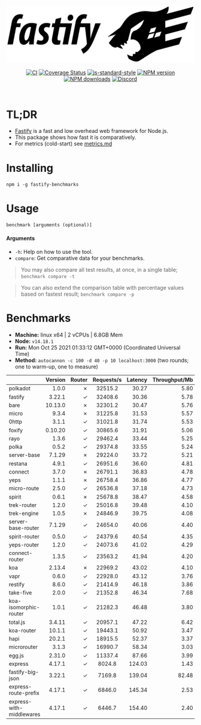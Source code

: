 <div align="center">
  <img src="https://github.com/fastify/graphics/raw/HEAD/fastify-landscape-outlined.svg" width="650" height="auto"/>
</div>

<div align="center">

[![CI](https://github.com/fastify/fastify/workflows/ci/badge.svg)](https://github.com/fastify/fastify/actions/workflows/ci.yml)
[![Coverage Status](https://coveralls.io/repos/github/fastify/fastify/badge.svg?branch=master)](https://coveralls.io/github/fastify/fastify?branch=master)
[![js-standard-style](https://img.shields.io/badge/code%20style-standard-brightgreen.svg?style=flat)](http://standardjs.com/)
[![NPM version](https://img.shields.io/npm/v/fastify.svg?style=flat)](https://www.npmjs.com/package/fastify)
[![NPM downloads](https://img.shields.io/npm/dm/fastify.svg?style=flat)](https://www.npmjs.com/package/fastify) [![Discord](https://img.shields.io/discord/725613461949906985)](https://discord.gg/fastify)

</div>
<br />

# TL;DR

* [Fastify](https://github.com/fastify/fastify) is a fast and low overhead web framework for Node.js.
* This package shows how fast it is comparatively.
* For metrics (cold-start) see [metrics.md](./METRICS.md)

# Installing

```
npm i -g fastify-benchmarks
```

# Usage

```
benchmark [arguments (optional)]
```

#### Arguments

* `-h`: Help on how to use the tool.
* `compare`: Get comparative data for your benchmarks.

> You may also compare all test results, at once, in a single table; `benchmark compare -t`

> You can also extend the comparison table with percentage values based on fastest result; `benchmark compare -p`
# Benchmarks

* __Machine:__ linux x64 | 2 vCPUs | 6.8GB Mem
* __Node:__ `v14.18.1`
* __Run:__ Mon Oct 25 2021 01:33:12 GMT+0000 (Coordinated Universal Time)
* __Method:__ `autocannon -c 100 -d 40 -p 10 localhost:3000` (two rounds; one to warm-up, one to measure)

|                          | Version | Router | Requests/s | Latency | Throughput/Mb |
| :--                      | --:     | --:    | :-:        | --:     | --:           |
| polkadot                 | 1.0.0   | ✗      | 32515.2    | 30.27   | 5.80          |
| fastify                  | 3.22.1  | ✓      | 32408.6    | 30.36   | 5.78          |
| bare                     | 10.13.0 | ✗      | 32301.2    | 30.47   | 5.76          |
| micro                    | 9.3.4   | ✗      | 31225.8    | 31.53   | 5.57          |
| 0http                    | 3.1.1   | ✓      | 31021.8    | 31.74   | 5.53          |
| foxify                   | 0.10.20 | ✓      | 30865.6    | 31.91   | 5.06          |
| rayo                     | 1.3.6   | ✓      | 29462.4    | 33.44   | 5.25          |
| polka                    | 0.5.2   | ✓      | 29374.8    | 33.55   | 5.24          |
| server-base              | 7.1.29  | ✗      | 29224.0    | 33.72   | 5.21          |
| restana                  | 4.9.1   | ✓      | 26951.6    | 36.60   | 4.81          |
| connect                  | 3.7.0   | ✗      | 26791.1    | 36.83   | 4.78          |
| yeps                     | 1.1.1   | ✗      | 26758.4    | 36.86   | 4.77          |
| micro-route              | 2.5.0   | ✓      | 26536.8    | 37.18   | 4.73          |
| spirit                   | 0.6.1   | ✗      | 25678.8    | 38.47   | 4.58          |
| trek-router              | 1.2.0   | ✓      | 25016.8    | 39.48   | 4.10          |
| trek-engine              | 1.0.5   | ✗      | 24846.9    | 39.75   | 4.08          |
| server-base-router       | 7.1.29  | ✓      | 24654.0    | 40.06   | 4.40          |
| spirit-router            | 0.5.0   | ✓      | 24379.6    | 40.54   | 4.35          |
| yeps-router              | 1.2.0   | ✓      | 24073.6    | 41.02   | 4.29          |
| connect-router           | 1.3.5   | ✓      | 23563.2    | 41.94   | 4.20          |
| koa                      | 2.13.4  | ✗      | 22969.2    | 43.02   | 4.10          |
| vapr                     | 0.6.0   | ✓      | 22928.0    | 43.12   | 3.76          |
| restify                  | 8.6.0   | ✓      | 21414.9    | 46.18   | 3.86          |
| take-five                | 2.0.0   | ✓      | 21352.8    | 46.34   | 7.68          |
| koa-isomorphic-router    | 1.0.1   | ✓      | 21282.3    | 46.48   | 3.80          |
| total.js                 | 3.4.11  | ✓      | 20957.1    | 47.22   | 6.42          |
| koa-router               | 10.1.1  | ✓      | 19443.1    | 50.92   | 3.47          |
| hapi                     | 20.2.1  | ✓      | 18915.5    | 52.37   | 3.37          |
| microrouter              | 3.1.3   | ✓      | 16990.7    | 58.34   | 3.03          |
| egg.js                   | 2.31.0  | ✓      | 11337.4    | 87.66   | 3.99          |
| express                  | 4.17.1  | ✓      | 8024.8     | 124.03  | 1.43          |
| fastify-big-json         | 3.22.1  | ✓      | 7169.8     | 139.04  | 82.48         |
| express-route-prefix     | 4.17.1  | ✓      | 6846.0     | 145.34  | 2.53          |
| express-with-middlewares | 4.17.1  | ✓      | 6446.7     | 154.40  | 2.40          |
